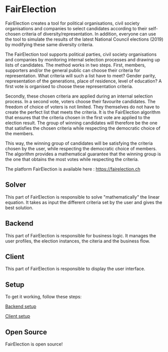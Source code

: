 # FairElection
FairElection creates a tool for political organisations, civil society organisations and companies to select candidates according to their self-chosen criteria of diversity/representation. In addition, everyone can use the tool to simulate the results of the latest National Council elections (2019) by modifying these same diversity criteria.

The FairElection tool supports political parties, civil society organisations and companies by monitoring internal selection processes and drawing up lists of candidates. The method works in two steps. First, members, supporters and/or the general public can choose their criteria for representation. What criteria will such a list have to meet? Gender parity, representation of the generations, place of residence, level of education? A first vote is organised to choose these representation criteria.

Secondly, these chosen criteria are applied during an internal selection process. In a second vote, voters choose their favourite candidates. The freedom of choice of voters is not limited. They themselves do not have to create the perfect list that meets the criteria. It is the FairElection algorithm that ensures that the criteria chosen in the first vote are applied to the election result. The group of winning candidates will therefore be the one that satisfies the chosen criteria while respecting the democratic choice of the members.

This way, the winning group of candidates will be satisfying the criteria chosen by the user, while respecting the democratic choice of members. The algorithm provides a mathematical guarantee that the winning group is the one that obtains the most votes while respecting the criteria.

The platform FairElection is available here : https://fairelection.ch

## Solver

This part of FairElection is responsible to solve "mathematically" the linear equation. It takes as input the different criteria set by the user and gives the best solution.

## Backend

This part of FairElection is responsible for business logic. It manages the user profiles, the election instances, the citeria and the business flow.

## Client

This part of FairElection is responsible to display the user interface.

## Setup

To get it working, follow these steps:

[Backend setup](./backend/README.md)

[Client setup](./client/README.md)

## Open Source

FairElection is open source!
